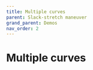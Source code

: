 ```yaml
---
title: Multiple curves
parent: Slack-stretch maneuver 
grand_parent: Demos
nav_order: 2
---
```


# Multiple curves





